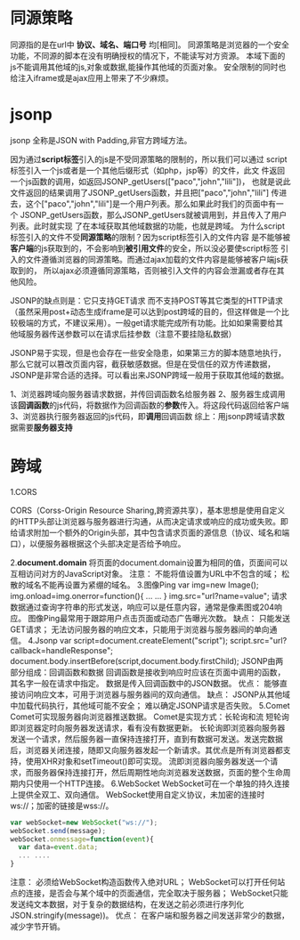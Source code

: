 
# 同源策略

同源指的是在url中 **协议、域名、端口号** 均[相同]。
同源策略是浏览器的一个安全功能，不同源的脚本在没有明确授权的情况下，不能读写对方资源。
本域下面的js不能调用其他域的js,对象或数据,能操作其他域的页面对象。
安全限制的同时也给注入iframe或是ajax应用上带来了不少麻烦。

# jsonp

jsonp 全称是JSON with Padding,非官方跨域方法。

因为通过**script标签**引入的js是不受同源策略的限制的，所以我们可以通过
script标签引入一个js或者是一个其他后缀形式（如php，jsp等）的文件，此文
件返回一个js函数的调用，如返回JSONP_getUsers(["paco","john","lili"])，
也就是说此文件返回的结果调用了JSONP_getUsers函数，并且把["paco","john","lili"]
传进去，这个["paco","john","lili"]是一个用户列表。那么如果此时我们的页面中有一个
JSONP_getUsers函数，那么JSONP_getUsers就被调用到，并且传入了用户列表。此时就实现
了在本域获取其他域数据的功能，也就是跨域。
为什么script标签引入的文件不受**同源策略**的限制？因为script标签引入的文件内容
是不能够被**客户端**的js获取到的，不会影响到**被引用文件**的安全，所以没必要使script标签
引入的文件遵循浏览器的同源策略。而通过ajax加载的文件内容是能够被客户端js获取到的，
所以ajax必须遵循同源策略，否则被引入文件的内容会泄漏或者存在其他风险。

JSONP的缺点则是：它只支持GET请求 而不支持POST等其它类型的HTTP请求（虽然采用post+动态生成iframe是可以达到post跨域的目的，但这样做是一个比较极端的方式，不建议采用）。一般get请求能完成所有功能。比如如果需要给其他域服务器传送参数可以在请求后挂参数（注意不要挂隐私数据）

JSONP易于实现，但是也会存在一些安全隐患，如果第三方的脚本随意地执行，那么它就可以篡改页面内容，截获敏感数据。但是在受信任的双方传递数据，JSONP是非常合适的选择。可以看出来JSONP跨域一般用于获取其他域的数据。

1、浏览器跨域向服务器请求数据，并传回调函数名给服务器
2、服务器生成调用该**回调函数**的js代码，将数据作为回调函数的**参数**传入。将这段代码返回给客户端
3、浏览器执行服务器返回的js代码，即**调用**回调函数
综上：用jsonp跨域请求数据需要**服务器支持**

# 跨域

1.CORS

CORS（Corss-Origin Resource Sharing,跨资源共享），基本思想是使用自定义的HTTP头部让浏览器与服务器进行沟通，从而决定请求或响应的成功或失败。即给请求附加一个额外的Origin头部，其中包含请求页面的源信息（协议、域名和端口），以便服务器根据这个头部决定是否给予响应。

2.**document.domain**
将页面的document.domain设置为相同的值，页面间可以互相访问对方的JavaScript对象。
注意：
不能将值设置为URL中不包含的域；
松散的域名不能再设置为紧绷的域名。
3.图像Ping
var img=new Image();
img.onload=img.onerror=function(){
... ...
}
img.src="url?name=value";
请求数据通过查询字符串的形式发送，响应可以是任意内容，通常是像素图或204响应。
图像Ping最常用于跟踪用户点击页面或动态广告曝光次数。
缺点：
只能发送GET请求；
无法访问服务器的响应文本，只能用于浏览器与服务器间的单向通信。
4.Jsonp
var script=document.createElement("script");
script.src="url?callback=handleResponse";
document.body.insertBefore(script,document.body.firstChild);
JSONP由两部分组成：回调函数和数据
回调函数是接收到响应时应该在页面中调用的函数，其名字一般在请求中指定。
数据是传入回调函数中的JSON数据。
优点：
能够直接访问响应文本，可用于浏览器与服务器间的双向通信。
缺点：
JSONP从其他域中加载代码执行，其他域可能不安全；
难以确定JSONP请求是否失败。
5.Comet
Comet可实现服务器向浏览器推送数据。
Comet是实现方式：长轮询和流
短轮询即浏览器定时向服务器发送请求，看有没有数据更新。
长轮询即浏览器向服务器发送一个请求，然后服务器一直保持连接打开，直到有数据可发送。发送完数据后，浏览器关闭连接，随即又向服务器发起一个新请求。其优点是所有浏览器都支持，使用XHR对象和setTimeout()即可实现。
流即浏览器向服务器发送一个请求，而服务器保持连接打开，然后周期性地向浏览器发送数据，页面的整个生命周期内只使用一个HTTP连接。
6.WebSocket
WebSocket可在一个单独的持久连接上提供全双工、双向通信。
WebSocket使用自定义协议，未加密的连接时ws://；加密的链接是wss://。

```js
var webSocket=new WebSocket("ws://");
webSocket.send(message);
webSocket.onmessage=function(event){
  var data=event.data;
  ... ....
}
```

注意：
必须给WebSocket构造函数传入绝对URL；
WebSocket可以打开任何站点的连接，是否会与某个域中的页面通信，完全取决于服务器；
WebSocket只能发送纯文本数据，对于复杂的数据结构，在发送之前必须进行序列化JSON.stringify(message))。
优点：
在客户端和服务器之间发送非常少的数据，减少字节开销。

